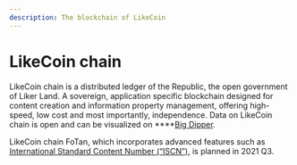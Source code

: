 ```yaml
---
description: The blockchain of LikeCoin
---
```


# LikeCoin chain

LikeCoin chain is a distributed ledger of the Republic, the open government of Liker Land. A sovereign, application specific blockchain designed for content creation and information property management, offering high-speed, low cost and most importantly, independence. Data on LikeCoin chain is open and can be visualized on ****[Big Dipper](https://likecoin.bigdipper.live/).

LikeCoin chain FoTan, which incorporates advanced features such as [International Standard Content Number \(“ISCN”\)](https://docs.like.co/guides/decentralized-publishing/what-is-iscn), is planned in 2021 Q3.

